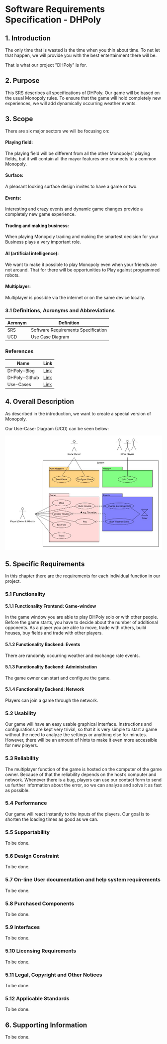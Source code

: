 # Software Requirements Specification - DHPoly

## 1. Introduction

The only time that is wasted is the time when you thin about time. To net let that happen, we will provide you with the best entertainment there will be.

That is what our project "DHPoly" is for.



## 2. Purpose

This SRS describes all specifications of DHPoly. Our game will be based on the usual Monopoly rules. To ensure that the game will hold completely new experiences, we will add dynamically occurring weather events.



## 3. Scope

There are six major sectors we will be focusing on:

#### Playing field:

The playing field will be different from all the other Monopolys' playing fields, but it will contain all the mayor features one connects to a common Monopoly.

#### Surface:

A pleasant looking surface design invites to have a game or two.

#### Events:

Interesting and crazy events and dynamic game changes provide a completely new game experience.

#### Trading and making business:

When playing Monopoly trading and making the smartest decision for your Business plays a very important role.

#### AI (artificial intelligence):

We want to make it possible to play Monopoly even when your friends are not around. That for there will be opportunities to Play against programmed robots.

#### Multiplayer:

Multiplayer is possible via the internet or on the same device locally.

### 3.1 Definitions, Acronyms and Abbreviations

| Acronym | Definition                          |
| ------- | ----------------------------------- |
| SRS     | Software Requirements Specification |
| UCD     | Use Case Diagram                    |

### References

| Name          | Link                                     |
| ------------- | ---------------------------------------- |
| DHPoly-Blog   | [Link](https://dhpoly.wordpress.com/)    |
| DHPoly-Github | [Link](https://github.com/koehler1000/DHpoly) |
| Use-Cases     | [Link](https://github.com/koehler1000/DHpoly/tree/master/documentation/use-cases) |



## 4. Overall Description

As described in the introduction, we want to create a special version of Monopoly.

Our Use-Case-Diagram (UCD) can be seen below:

![Use-Case-Diagram](https://raw.githubusercontent.com/koehler1000/DHpoly/master/documentation/UML/UML.jpg)

## 5. Specific Requirements

In this chapter there are the requirements for each individual function in our project.

### 5.1 Functionality

#### 5.1.1 Functionality Frontend: Game-window

In the game window you are able to play DHPoly solo or with other people. Before the game starts, you have to decide about the number of additional opponents. As a player you are able to move, trade with others, build houses, buy fields and trade with other players.

#### 5.1.2 Functionality Backend: Events

There are randomly occurring weather and exchange rate events.

#### 5.1.3 Functionality Backend: Administration

The game owner can start and configure the game.

#### 5.1.4 Functionality Backend: Network

Players can join a game through the network.

### 5.2 Usability

Our game will have an easy usable graphical interface. Instructions and configurations are kept very trivial, so that it is very simple to start a game without the need to analyze the settings or anything else for minutes. However, there will be an amount of hints to make it even more accessible for new players.

### 5.3 Reliability

The multiplayer function of the game is hosted on the computer of the game owner. Because of that the reliability depends on the host’s computer and network. Whenever there is a bug, players can use our contact form to send us further information about the error, so we can analyze and solve it as fast as possible.

### 5.4 Performance

Our game will react instantly to the inputs of the players. Our goal is to shorten the loading times as good as we can.

### 5.5 Supportability

To be done.

### 5.6 Design Constraint

To be done.

### 5.7 On-line User documentation and help system requirements

To be done.

### 5.8 Purchased Components

To be done.

### 5.9 Interfaces

To be done.

### 5.10 Licensing Requirements

To be done.

### 5.11 Legal, Copyright and Other Notices

To be done.

### 5.12 Applicable Standards

To be done.

## 6. Supporting Information

To be done.
